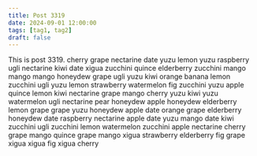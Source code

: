 ```yaml
---
title: Post 3319
date: 2024-09-01 12:00:00
tags: [tag1, tag2]
draft: false
---
```

This is post 3319.
cherry
grape
nectarine
date
yuzu
lemon
yuzu
raspberry
ugli
nectarine
kiwi
date
xigua
zucchini
quince
elderberry
zucchini
mango
mango
mango
honeydew
grape
ugli
yuzu
kiwi
orange
banana
lemon
zucchini
ugli
yuzu
lemon
strawberry
watermelon
fig
zucchini
yuzu
apple
quince
lemon
kiwi
nectarine
grape
mango
cherry
yuzu
kiwi
yuzu
watermelon
ugli
nectarine
pear
honeydew
apple
honeydew
elderberry
lemon
grape
grape
yuzu
honeydew
apple
date
orange
grape
elderberry
honeydew
date
raspberry
nectarine
apple
date
yuzu
mango
date
kiwi
zucchini
ugli
zucchini
lemon
watermelon
zucchini
apple
nectarine
cherry
grape
mango
quince
grape
mango
xigua
strawberry
elderberry
fig
grape
xigua
xigua
fig
xigua
cherry
